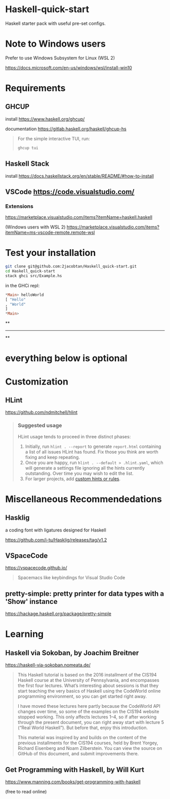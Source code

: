 # Haskell-quick-start
Haskell starter pack with useful pre-set configs.

# Note to Windows users

Prefer to use Windows Subsystem for Linux (WSL 2)

https://docs.microsoft.com/en-us/windows/wsl/install-win10


# Requirements

## GHCUP

install https://www.haskell.org/ghcup/

documentation https://gitlab.haskell.org/haskell/ghcup-hs

> For the simple interactive TUI, run:
> ```sh
> ghcup tui
> ```


## Haskell Stack

install https://docs.haskellstack.org/en/stable/README/#how-to-install


## VSCode https://code.visualstudio.com/

### Extensions

https://marketplace.visualstudio.com/items?itemName=haskell.haskell

(Windows users with WSL 2) https://marketplace.visualstudio.com/items?itemName=ms-vscode-remote.remote-wsl

# Test your installation

```sh
git clone git@github.com:2jacobtan/Haskell_quick-start.git
cd Haskell_quick-start
stack ghci src/Example.hs
```

in the GHCi repl:
```hs
*Main> helloWorld 
[ "Hello"
, "World"
]
*Main> 
```

**

---

**

# __everything below is optional__

# Customization

## HLint

https://github.com/ndmitchell/hlint

> ### Suggested usage
> 
> HLint usage tends to proceed in three distinct phases:
> 
> 1.  Initially, run `hlint . --report` to generate `report.html` containing a list of all issues HLint has found. Fix those you think are worth fixing and keep repeating.
> 2.  Once you are happy, run `hlint . --default > .hlint.yaml`, which will generate a settings file ignoring all the hints currently outstanding. Over time you may wish to edit the list.
> 3.  For larger projects, add [custom hints or rules](https://github.com/ndmitchell/hlint/blob/master/README.md#customizing-the-hints).


# Miscellaneous Recommendedations

## Hasklig

a coding font with ligatures designed for Haskell

https://github.com/i-tu/Hasklig/releases/tag/v1.2

## VSpaceCode

https://vspacecode.github.io/
> Spacemacs like keybindings for Visual Studio Code

## pretty-simple: pretty printer for data types with a 'Show' instance

https://hackage.haskell.org/package/pretty-simple

# Learning

## Haskell via Sokoban, by Joachim Breitner

https://haskell-via-sokoban.nomeata.de/
> This Haskell tutorial is based on the 2016 installment of the CIS194 Haskell course at the University of Pennsylvania, and encompasses the first four lectures. What’s interesting about sessions is that they start teaching the very basics of Haskell using the CodeWorld online programming environment, so you can get started right away.
>
> I have moved these lectures here partly because the CodeWorld API changes over time, so some of the examples on the CIS194 website stopped working. This only affects lectures 1–4, so if after working through the present document, you can right away start with lecture 5 (“Real World Haskell”). But before that, enjoy this introduction.
>
> This material was inspired by and builds on the content of the previous installments for the CIS194 courses, held by Brent Yorgey, Richard Eisenberg and Noam Zilberstein. You can view the source on GitHub of this document, and submit improvements there.

## Get Programming with Haskell, by Will Kurt

https://www.manning.com/books/get-programming-with-haskell

(free to read online)